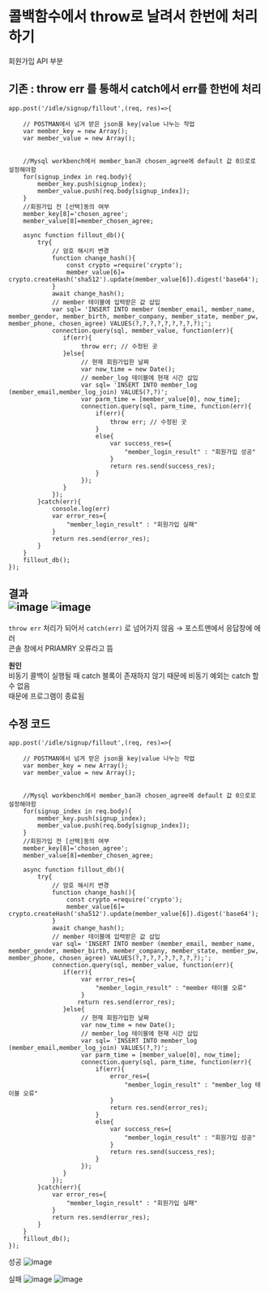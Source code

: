 # 콜백함수에서 throw로 날려서 한번에 처리하기 </br>
회원가입 API 부분


## 기존 : throw err 를 통해서 catch에서 err를 한번에 처리

```
app.post('/idle/signup/fillout',(req, res)=>{

    // POSTMAN에서 넘겨 받은 json을 key|value 나누는 작업
    var member_key = new Array(); 
    var member_value = new Array();

    
    //Mysql workbench에서 member_ban과 chosen_agree에 default 값 0으로로 설정해야함
    for(signup_index in req.body){
        member_key.push(signup_index);
        member_value.push(req.body[signup_index]);
    }       
    //회원가입 전 [선택]동의 여부
    member_key[8]='chosen_agree';
    member_value[8]=member_chosen_agree;

    async function fillout_db(){
        try{
            // 암호 해시키 변경
            function change_hash(){
                const crypto =require('crypto');
                member_value[6]= crypto.createHash('sha512').update(member_value[6]).digest('base64');   
            }
            await change_hash();
            // member 테이블에 입력받은 값 삽입
            var sql= 'INSERT INTO member (member_email, member_name, member_gender, member_birth, member_company, member_state, member_pw, member_phone, chosen_agree) VALUES(?,?,?,?,?,?,?,?,?);';
            connection.query(sql, member_value, function(err){
               if(err){
                    throw err; // 수정된 곳
               }else{
                    // 현재 회원가입한 날짜 
                    var now_time = new Date();
                    // member_log 테이블에 현재 시간 삽입
                    var sql= 'INSERT INTO member_log (member_email,member_log_join) VALUES(?,?)';
                    var parm_time = [member_value[0], now_time];
                    connection.query(sql, parm_time, function(err){
                        if(err){
                            throw err; // 수정된 곳
                        }
                        else{
                            var success_res={
                                "member_login_result" : "회원가입 성공"
                            }
                            return res.send(success_res); 
                        }
                    });
               }
            });   
        }catch(err){
            console.log(err)
            var error_res={
                "member_login_result" : "회원가입 실패"
            }
            return res.send(error_res);
        }
    }
    fillout_db();  
});
```

**결과** </br>
![image](https://user-images.githubusercontent.com/52282493/112489851-2f336000-8dc2-11eb-9150-453b443969fc.png)
![image](https://user-images.githubusercontent.com/52282493/112490000-568a2d00-8dc2-11eb-9a36-1ec14487a134.png) </br>
---
`throw err` 처리가 되어서 `catch(err)` 로 넘어가지 않음 → 포스트맨에서 응답창에 에러 </br>
콘솔 창에서 PRIAMRY 오류라고 뜸

**원인** </br>
비동기 콜백이 실행될 때 catch 블록이 존재하지 않기 때문에 비동기 예외는 catch 할 수 없음</br>
때문에 프로그램이 종료됨

## 수정 코드

```
app.post('/idle/signup/fillout',(req, res)=>{

    // POSTMAN에서 넘겨 받은 json을 key|value 나누는 작업
    var member_key = new Array(); 
    var member_value = new Array();

    
    //Mysql workbench에서 member_ban과 chosen_agree에 default 값 0으로로 설정해야함
    for(signup_index in req.body){
        member_key.push(signup_index);
        member_value.push(req.body[signup_index]);
    }       
    //회원가입 전 [선택]동의 여부
    member_key[8]='chosen_agree';
    member_value[8]=member_chosen_agree;

    async function fillout_db(){
        try{
            // 암호 해시키 변경
            function change_hash(){
                const crypto =require('crypto');
                member_value[6]= crypto.createHash('sha512').update(member_value[6]).digest('base64');   
            }
            await change_hash();
            // member 테이블에 입력받은 값 삽입
            var sql= 'INSERT INTO member (member_email, member_name, member_gender, member_birth, member_company, member_state, member_pw, member_phone, chosen_agree) VALUES(?,?,?,?,?,?,?,?,?);';
            connection.query(sql, member_value, function(err){
               if(err){
                    var error_res={
                        "member_login_result" : "member 테이블 오류"
                    }
                   return res.send(error_res);
               }else{
                    // 현재 회원가입한 날짜 
                    var now_time = new Date();
                    // member_log 테이블에 현재 시간 삽입
                    var sql= 'INSERT INTO member_log (member_email,member_log_join) VALUES(?,?)';
                    var parm_time = [member_value[0], now_time];
                    connection.query(sql, parm_time, function(err){
                        if(err){
                            error_res={
                                "member_login_result" : "member_log 테이블 오류"
                            }
                            return res.send(error_res);
                        }
                        else{
                            var success_res={
                                "member_login_result" : "회원가입 성공"
                            }
                            return res.send(success_res); 
                        }
                    });
               }
            });   
        }catch(err){
            var error_res={
                "member_login_result" : "회원가입 실패"
            }
            return res.send(error_res);
        }
    }
    fillout_db();  
});
```

성공
![image](https://user-images.githubusercontent.com/52282493/112487873-6bfe5780-8dc0-11eb-9c10-46c3cec7b1c2.png)

실패
![image](https://user-images.githubusercontent.com/52282493/112488067-95b77e80-8dc0-11eb-8bd5-2f4a6de52fd1.png)
![image](https://user-images.githubusercontent.com/52282493/112488930-53427180-8dc1-11eb-84a0-8637a92ddf06.png)
